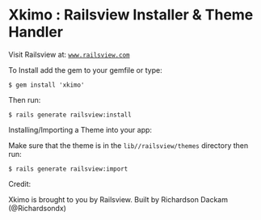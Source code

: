 Xkimo : Railsview Installer & Theme Handler
==========================================

Visit Railsview at: [`www.railsview.com`](http://www.railsview.com)

To Install add the gem to your gemfile or type:

    $ gem install 'xkimo'

Then run:

    $ rails generate railsview:install

Installing/Importing a Theme into your app:

Make sure that the theme is in the `lib//railsview/themes` directory then run:

    $ rails generate railsview:import


Credit:

Xkimo is brought to you by Railsview. Built by Richardson Dackam (@Richardsondx)

